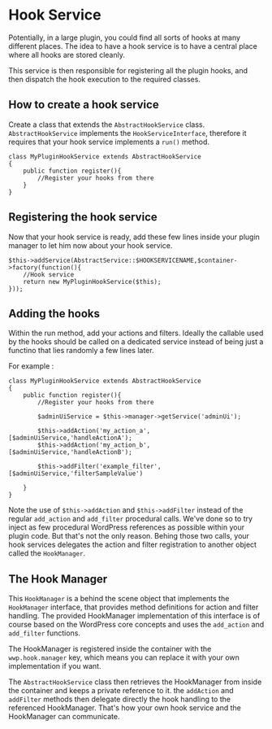 # Hook Service

Potentially, in a large plugin, you could find all sorts of hooks at many different places. The idea to have a hook service is to have a central place where all hooks are stored cleanly.

This service is then responsible for registering all the plugin hooks, and then dispatch the hook execution to the required classes.

## How to create a hook service
Create a class that extends the `AbstractHookService` class. `AbstractHookService` implements the `HookServiceInterface`, therefore it requires that your hook service implements a `run()` method.

```
class MyPluginHookService extends AbstractHookService
{
	public function register(){
		//Register your hooks from there
	}
}
```

## Registering the hook service
Now that your hook service is ready, add these few lines inside your plugin manager to let him now about your hook service.

```
$this->addService(AbstractService::$HOOKSERVICENAME,$container->factory(function(){
    //Hook service
    return new MyPluginHookService($this);
}));
```

## Adding the hooks

Within the run method, add your actions and filters. Ideally the callable used by the hooks should be called on a dedicated service instead of being just a functino that lies randomly a few lines later.

For example :

```
class MyPluginHookService extends AbstractHookService
{
	public function register(){
		//Register your hooks from there
		
		$adminUiService = $this->manager->getService('adminUi');
		
		$this->addAction('my_action_a', [$adminUiService,'handleActionA');
		$this->addAction('my_action_b', [$adminUiService,'handleActionB');
		
		$this->addFilter('example_filter', [$adminUiService,'filterSampleValue')
		
	}
}
```

Note the use of `$this->addAction` and `$this->addFilter` instead of the regular `add_action` and `add_filter` procedural calls. We've done so to try inject as few procedural WordPress references as possible within your plugin code. But that's not the only reason. Behing those two calls, your hook services delegates the action and filter registration to another object called the `HookManager`. 

## The Hook Manager

This `HookManager` is a behind the scene object that implements the `HookManager` interface, that provides method definitions for action and filter handling. The provided HookManager implementation of this interface is of course based on the WordPress core concepts and uses the `add_action` and `add_filter` functions. 

The HookManager is registered inside the container with the `wwp.hook.manager` key, which means you can replace it with your own implementation if you want.

The `AbstractHookService` class then retrieves the HookManager from inside the container and keeps a private reference to it. the `addAction` and `addFilter` methods then delegate directly the hook handling to the referenced HookManager. That's how your own hook service and the HookManager can communicate.
